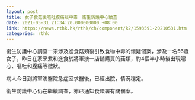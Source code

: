 ```yaml
---
layout: post
title: 女子食菇後嘔吐腹痛疑中毒　衞生防護中心續查
date: 2021-05-31 21:34:20.000000000 +08:00
link: https://news.rthk.hk/rthk/ch/component/k2/1593591-20210531.htm
categories: rthk
---
```


衞生防護中心調查一宗涉及進食菇類後引致食物中毒的懷疑個案，涉及一名56歲女子，昨日在家烹煮和進食於將軍澳一店舖購買的菇類，約4個半小時後出現噁心、嘔吐和腹痛等徵狀。

病人今日到將軍澳醫院急症室求醫後，已經出院，情況穩定。

衞生防護中心仍在繼續調查，亦已通知食環署有關個案。
